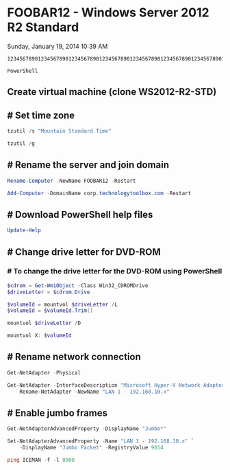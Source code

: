 ﻿# FOOBAR12 - Windows Server 2012 R2 Standard

Sunday, January 19, 2014
10:39 AM

```Console
12345678901234567890123456789012345678901234567890123456789012345678901234567890

PowerShell
```

## Create virtual machine (clone WS2012-R2-STD)

## # Set time zone

```PowerShell
tzutil /s "Mountain Standard Time"

tzutil /g
```

## # Rename the server and join domain

```PowerShell
Rename-Computer -NewName FOOBAR12 -Restart

Add-Computer -DomainName corp.technologytoolbox.com -Restart
```

## # Download PowerShell help files

```PowerShell
Update-Help
```

## # Change drive letter for DVD-ROM

### # To change the drive letter for the DVD-ROM using PowerShell

```PowerShell
$cdrom = Get-WmiObject -Class Win32_CDROMDrive
$driveLetter = $cdrom.Drive

$volumeId = mountvol $driveLetter /L
$volumeId = $volumeId.Trim()

mountvol $driveLetter /D

mountvol X: $volumeId
```

## # Rename network connection

```PowerShell
Get-NetAdapter -Physical

Get-NetAdapter -InterfaceDescription "Microsoft Hyper-V Network Adapter" |
    Rename-NetAdapter -NewName "LAN 1 - 192.168.10.x"
```

## # Enable jumbo frames

```PowerShell
Get-NetAdapterAdvancedProperty -DisplayName "Jumbo*"

Set-NetAdapterAdvancedProperty -Name "LAN 1 - 192.168.10.x" `
    -DisplayName "Jumbo Packet" -RegistryValue 9014

ping ICEMAN -f -l 8900
```
